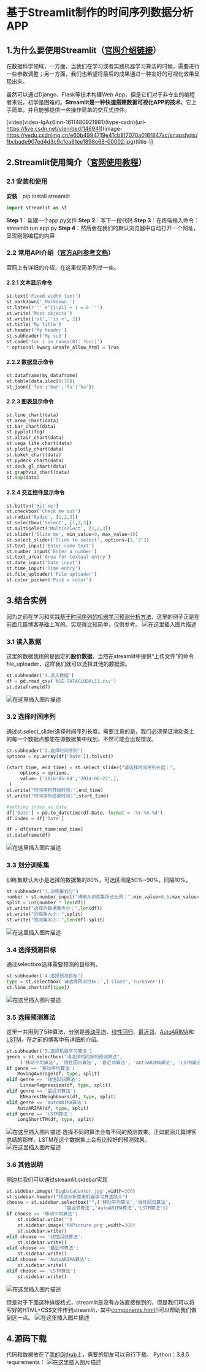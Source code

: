 # 基于Streamlit制作的时间序列数据分析APP
## 1.为什么要使用Streamlit（[官网介绍链接](https://www.streamlit.io/)）
在数据科学领域，一方面，当我们在学习或者实践机器学习算法的时候，需要进行一些参数调整；另一方面，我们也希望将最后的成果通过一种友好的可视化效果呈现出来。

虽然可以通过Django、Flask等技术构建Web App，但是它们对于非专业的编程者来说，初学是困难的。**Streamlit是一种快速搭建数据可视化APP的技术**。它上手简单，并且能够提供一些操作简单的交互式控件。

[video(video-IgAz6inn-1611480921981)(type-csdn)(url-https://live.csdn.net/v/embed/146941)(image-https://vedu.csdnimg.cn/e60b4994719e41cb8f7070a016f847ac/snapshots/1bcbade907ed4d3c9c1ea81ee1898e68-00002.jpg)(title-)]


## 2.Streamlit使用简介（[官网使用教程](https://docs.streamlit.io/en/stable/index.html)）
### 2.1 安装和使用
**安装**：pip install streamlit
```python
import streamlit as st
```
**Step 1**：新建一个app.py文件
**Step 2**：写下一段代码
**Step 3**：在终端输入命令：streamlit run app.py
**Step 4**：然后会在我们的默认浏览器中自动打开一个网址，呈现刚刚编程的内容
### 2.2 常用API介绍（[官方API参考文档](https://docs.streamlit.io/en/stable/api.html#)）
官网上有详细的介绍，在这里仅简单列举一些。
#### 2.2.1 文本显示命令
```python
st.text('Fixed width text')
st.markdown('_Markdown_') 
st.latex(r''' e^{i\pi} + 1 = 0 ''')
st.write('Most objects') 
st.write(['st', 'is <', 3]) 
st.title('My title')
st.header('My header')
st.subheader('My sub')
st.code('for i in range(8): foo()')
* optional kwarg unsafe_allow_html = True
```
#### 2.2.2 数据显示命令
```python
st.dataframe(my_dataframe)
st.table(data.iloc[0:10])
st.json({'foo':'bar','fu':'ba'})
```
#### 2.2.3 图表显示命令
```python
st.line_chart(data)
st.area_chart(data)
st.bar_chart(data)
st.pyplot(fig)
st.altair_chart(data)
st.vega_lite_chart(data)
st.plotly_chart(data)
st.bokeh_chart(data)
st.pydeck_chart(data)
st.deck_gl_chart(data)
st.graphviz_chart(data)
st.map(data)
```
#### 2.2.4 交互控件显示命令
```python
st.button('Hit me')
st.checkbox('Check me out')
st.radio('Radio', [1,2,3])
st.selectbox('Select', [1,2,3])
st.multiselect('Multiselect', [1,2,3])
st.slider('Slide me', min_value=0, max_value=10)
st.select_slider('Slide to select', options=[1,'2'])
st.text_input('Enter some text')
st.number_input('Enter a number')
st.text_area('Area for textual entry')
st.date_input('Date input')
st.time_input('Time entry')
st.file_uploader('File uploader')
st.color_picker('Pick a color')
```
## 3.结合实例
因为之前在学习和实践[基于时间序列的机器学习预测分析方法](https://blog.csdn.net/Be_racle/article/details/112999853)，这里的例子正是在前面几篇博客基础上写的。实现得比较简单，仅供参考。
![在这里插入图片描述](https://img-blog.csdnimg.cn/20210124151418146.png?x-oss-process=image/watermark,type_ZmFuZ3poZW5naGVpdGk,shadow_10,text_aHR0cHM6Ly9ibG9nLmNzZG4ubmV0L0JlX3JhY2xl,size_16,color_FFFFFF,t_70)
### 3.1 读入数据
这里的数据我用的是固定的**股价数据**，当然在streamlit中提供“上传文件”的命令file_uploader，这样我们就可以选择其他的数据源。
```python
st.subheader('1.读入数据')
df = pd.read_csv('NSE-TATAGLOBAL11.csv')
st.dataframe(df)
```
![在这里插入图片描述](https://img-blog.csdnimg.cn/20210124152246654.png?x-oss-process=image/watermark,type_ZmFuZ3poZW5naGVpdGk,shadow_10,text_aHR0cHM6Ly9ibG9nLmNzZG4ubmV0L0JlX3JhY2xl,size_16,color_FFFFFF,t_70)
### 3.2 选择时间序列
通过st.select_slider选择时间序列长度。需要注意的是，我们必须保证滑动条上的每一个数据点都能在源数据集中找到，不然可能会出现错误。
```python
st.subheader('2.选择时间序列')
options = np.array(df['Date']).tolist()

(start_time, end_time) = st.select_slider("请选择时间序列长度：",
     options = options,
     value= ('2016-05-04','2014-06-27',),
 )
st.write("时间序列开始时间:",end_time)
st.write("时间序列结束时间:",start_time)

#setting index as date
df['Date'] = pd.to_datetime(df.Date, format = '%Y-%m-%d')
df.index = df['Date']

df = df[start_time:end_time]
st.dataframe(df)
```
![在这里插入图片描述](https://img-blog.csdnimg.cn/20210124152426146.png?x-oss-process=image/watermark,type_ZmFuZ3poZW5naGVpdGk,shadow_10,text_aHR0cHM6Ly9ibG9nLmNzZG4ubmV0L0JlX3JhY2xl,size_16,color_FFFFFF,t_70)
### 3.3 划分训练集
训练集默认大小是选择的数据集的80%，可选区间是50%~90%，间隔10%。
```python
st.subheader('3.训练集划分')
number = st.number_input("请输入训练集所占比例：",min_value=0.5,max_value=0.9,value=0.8,step=0.1)
split = int(number * len(df))
st.write("选择的数据集大小：",len(df))
st.write("训练集大小：",split)
st.write("预测集大小：",len(df)-split)
```
![在这里插入图片描述](https://img-blog.csdnimg.cn/20210124152533354.png?x-oss-process=image/watermark,type_ZmFuZ3poZW5naGVpdGk,shadow_10,text_aHR0cHM6Ly9ibG9nLmNzZG4ubmV0L0JlX3JhY2xl,size_16,color_FFFFFF,t_70)
### 3.4 选择预测目标
通过selectbox选择需要预测的目标列。
```python
st.subheader('4.选择预测目标')
type = st.selectbox('请选择预测目标：',('Close','Turnover'))
st.line_chart(df[type])
```
![在这里插入图片描述](https://img-blog.csdnimg.cn/20210124152655496.png?x-oss-process=image/watermark,type_ZmFuZ3poZW5naGVpdGk,shadow_10,text_aHR0cHM6Ly9ibG9nLmNzZG4ubmV0L0JlX3JhY2xl,size_16,color_FFFFFF,t_70)
### 3.5 选择预测算法
这里一共用到了5种算法，分别是[移动平均](https://blog.csdn.net/Be_racle/article/details/112600268)、[线性回归](https://blog.csdn.net/Be_racle/article/details/112604437)、[最近邻](https://blog.csdn.net/Be_racle/article/details/112747349)、[AutoARIMA](https://blog.csdn.net/Be_racle/article/details/112780195)和[LSTM](https://blog.csdn.net/Be_racle/article/details/112999853)，在之前的博客中有详细的介绍。
```python
st.subheader('5.选择机器学习算法')
genre = st.selectbox("请选择时间序列预测算法",
     ('移动平均算法', '线性回归算法', '最近邻算法', 'AutoARIMA算法', 'LSTM算法'))
if genre == '移动平均算法':
    MovingAverage(df, type, split)
elif genre == '线性回归算法':
     LinearRegression(df, type, split)
elif genre == '最近邻算法':
     KNearestNeighbours(df, type, split)
elif genre == 'AutoARIMA算法':
    AutoARIMA(df, type, split)
elif genre == 'LSTM算法':
    LongShortTM(df, type, split)
```
![在这里插入图片描述](https://img-blog.csdnimg.cn/20210124152801160.png?x-oss-process=image/watermark,type_ZmFuZ3poZW5naGVpdGk,shadow_10,text_aHR0cHM6Ly9ibG9nLmNzZG4ubmV0L0JlX3JhY2xl,size_16,color_FFFFFF,t_70)
选择不同的算法会有不同的预测效果。正如前面几篇博客总结的那样，LSTM在这个数据集上会有比较好的预测效果。
![在这里插入图片描述](https://img-blog.csdnimg.cn/20210124153054148.png?x-oss-process=image/watermark,type_ZmFuZ3poZW5naGVpdGk,shadow_10,text_aHR0cHM6Ly9ibG9nLmNzZG4ubmV0L0JlX3JhY2xl,size_16,color_FFFFFF,t_70)
### 3.6 其他说明
侧边栏我们可以通过streamlit.sidebar实现

```python
st.sidebar.image('BigDataCenter.jpg',width=300)
st.sidebar.header("预测分析常用机器学习算法简介")
choose = st.sidebar.selectbox("",('移动平均算法','线性回归算法',
                     '最近邻算法','AutoARIMA算法','LSTM算法'))
if choose == '移动平均算法':
    st.sidebar.write('')
    st.sidebar.image('MVPicture.png',width=300)
    st.sidebar.write()
elif choose == '线性回归算法':
    st.sidebar.write()
elif choose == '最近邻算法':
    st.sidebar.write()
elif choose == 'AutoARIMA算法':
    st.sidebar.write()
elif choose == 'LSTM算法':
    st.sidebar.write()
```
![在这里插入图片描述](https://img-blog.csdnimg.cn/20210124160849356.png?x-oss-process=image/watermark,type_ZmFuZ3poZW5naGVpdGk,shadow_10,text_aHR0cHM6Ly9ibG9nLmNzZG4ubmV0L0JlX3JhY2xl,size_16,color_FFFFFF,t_70)


但是对于下面这种排版格式，streamlit是没有办法直接做到的，但是我们可以将写好的HTML+CSS文件传到streamlit，其中[components.html()](https://docs.streamlit.io/en/stable/develop_streamlit_components.html)可以帮助我们做到这一点。
![在这里插入图片描述](https://img-blog.csdnimg.cn/20210124153715729.png?x-oss-process=image/watermark,type_ZmFuZ3poZW5naGVpdGk,shadow_10,text_aHR0cHM6Ly9ibG9nLmNzZG4ubmV0L0JlX3JhY2xl,size_16,color_FFFFFF,t_70)
## 4.源码下载
代码和数据放在了[我的Github](https://github.com/Beracle/03-Streamlit-Forecast-WebApp.git)上，需要的朋友可以自行下载。
Python：3.8.5
requirements：
![在这里插入图片描述](https://img-blog.csdnimg.cn/20210124164059436.png)
